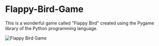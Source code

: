 # Flappy-Bird-Game
This is a wonderful game called "Flappy Bird" created using the Pygame library of the Python programming language.

<img alt="Flappy Bird Game" src="https://techcrunch.com/wp-content/uploads/2014/02/flappy.gif">

